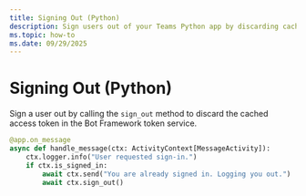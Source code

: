 ```yaml
---
title: Signing Out (Python)
description: Sign users out of your Teams Python app by discarding cached access tokens in the Bot Framework token service.
ms.topic: how-to
ms.date: 09/29/2025
---
```


# Signing Out (Python)

Sign a user out by calling the `sign_out` method to discard the cached access token in the Bot Framework token service.

```python
@app.on_message
async def handle_message(ctx: ActivityContext[MessageActivity]):
    ctx.logger.info("User requested sign-in.")
    if ctx.is_signed_in:
        await ctx.send("You are already signed in. Logging you out.")
        await ctx.sign_out()

```
